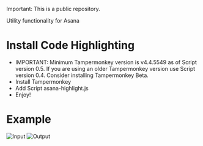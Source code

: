 Important: This is a public repository.

Utility functionality for Asana

# Install Code Highlighting
- IMPORTANT: Minimum Tampermonkey version is v4.4.5549 as of Script version 0.5. If you are using an older Tampermonkey version use Script version 0.4. Consider installing Tampermonkey Beta.
- Install Tampermonkey
- Add Script asana-highlight.js
- Enjoy!

# Example
![Input](http://i.imgur.com/MSfI06M.png) ![Output](http://i.imgur.com/vjMyhHi.png)
